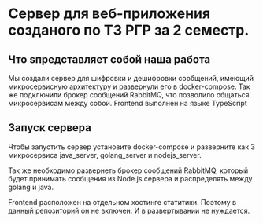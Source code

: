 # Сервер для веб-приложения созданого по ТЗ РГР за 2 семестр.

## Что sпредставляет собой наша работа
Мы создали сервер для шифровки и дешифровки сообщений, имеющий микросервисную архитектуру и развернули его в docker-compose. Так же подключили брокер сообщений RabbitMQ, что позволило общаться микросервисам между собой. Frontend выполнен на языке TypeScript


## Запуск сервера

Чтобы запустить сервер установите docker-compose и разверните как 3 микросервиса java_server, golang_server и nodejs_server.

Так же необходимо развернеть брокер сообщений RabbitMQ, который будет принимать сообщения из Node.js сервера и распределять между golang и java.

Frontend расположен на отдельном хостинге статитики. Поэтому в данный репозиторий он не включен. И в развертывании не нуждается.

